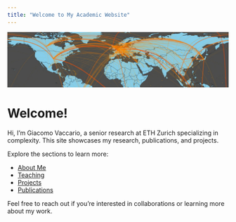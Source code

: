 ```yaml
---
title: "Welcome to My Academic Website"
---
```

![Banner Image](images/banner.jpg)

# Welcome!

Hi, I’m Giacomo Vaccario, a senior research at ETH Zurich specializing in complexity. This site showcases my research, publications, and projects.

Explore the sections to learn more:
- [About Me](about/)
- [Teaching](teaching/)
- [Projects](projects/)
- [Publications](publications/)

Feel free to reach out if you’re interested in collaborations or learning more about my work.   